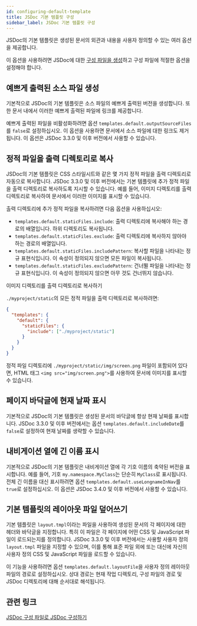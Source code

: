 ```yaml
---
id: configuring-default-template
title: JSDoc 기본 템플릿 구성
sidebar_label: JSDoc 기본 템플릿 구성
---
```


JSDoc의 기본 템플릿은 생성된 문서의 외관과 내용을 사용자 정의할 수 있는 여러 옵션을 제공합니다.

이 옵션을 사용하려면 JSDoc에 대한 [구성 파일을 생성](./configuring-jsdoc.md)하고 구성 파일에 적절한 옵션을 설정해야 합니다.

## 예쁘게 출력된 소스 파일 생성

기본적으로 JSDoc의 기본 템플릿은 소스 파일의 예쁘게 출력된 버전을 생성합니다. 또한 문서 내에서 이러한 예쁘게 출력된 파일에 링크를 제공합니다.

예쁘게 출력된 파일을 비활성화하려면 옵션 `templates.default.outputSourceFiles`를 `false`로 설정하십시오. 이 옵션을 사용하면 문서에서 소스 파일에 대한 링크도 제거됩니다. 이 옵션은 JSDoc 3.3.0 및 이후 버전에서 사용할 수 있습니다.

## 정적 파일을 출력 디렉토리로 복사

JSDoc의 기본 템플릿은 CSS 스타일시트와 같은 몇 가지 정적 파일을 출력 디렉토리로 자동으로 복사합니다. JSDoc 3.3.0 및 이후 버전에서는 기본 템플릿에 추가 정적 파일을 출력 디렉토리로 복사하도록 지시할 수 있습니다. 예를 들어, 이미지 디렉토리를 출력 디렉토리로 복사하여 문서에서 이러한 이미지를 표시할 수 있습니다.

출력 디렉토리에 추가 정적 파일을 복사하려면 다음 옵션을 사용하십시오:

- `templates.default.staticFiles.include`: 출력 디렉토리에 복사해야 하는 경로의 배열입니다. 하위 디렉토리도 복사됩니다.
- `templates.default.staticFiles.exclude`: 출력 디렉토리에 복사하지 않아야 하는 경로의 배열입니다.
- `templates.default.staticFiles.includePattern`: 복사할 파일을 나타내는 정규 표현식입니다. 이 속성이 정의되지 않으면 모든 파일이 복사됩니다.
- `templates.default.staticFiles.excludePattern`: 건너뛸 파일을 나타내는 정규 표현식입니다. 이 속성이 정의되지 않으면 아무 것도 건너뛰지 않습니다.

이미지 디렉토리를 출력 디렉토리로 복사하기

`./myproject/static`의 모든 정적 파일을 출력 디렉토리로 복사하려면:

```json
{
  "templates": {
    "default": {
      "staticFiles": {
        "include": ["./myproject/static"]
      }
    }
  }
}
```

정적 파일 디렉토리에 `./myproject/static/img/screen.png` 파일이 포함되어 있다면, HTML 태그 `<img src="img/screen.png">`를 사용하여 문서에 이미지를 표시할 수 있습니다.

## 페이지 바닥글에 현재 날짜 표시

기본적으로 JSDoc의 기본 템플릿은 생성된 문서의 바닥글에 항상 현재 날짜를 표시합니다. JSDoc 3.3.0 및 이후 버전에서는 옵션 `templates.default.includeDate`를 `false`로 설정하여 현재 날짜를 생략할 수 있습니다.

## 내비게이션 열에 긴 이름 표시

기본적으로 JSDoc의 기본 템플릿은 내비게이션 열에 각 기호 이름의 축약된 버전을 표시합니다. 예를 들어, 기호 `my.namespace.MyClass`는 단순히 `MyClass`로 표시됩니다. 전체 긴 이름을 대신 표시하려면 옵션 `templates.default.useLongnameInNav`를 `true`로 설정하십시오. 이 옵션은 JSDoc 3.4.0 및 이후 버전에서 사용할 수 있습니다.

## 기본 템플릿의 레이아웃 파일 덮어쓰기

기본 템플릿은 `layout.tmpl`이라는 파일을 사용하여 생성된 문서의 각 페이지에 대한 헤더와 바닥글을 지정합니다. 특히 이 파일은 각 페이지에 어떤 CSS 및 JavaScript 파일이 로드되는지를 정의합니다. JSDoc 3.3.0 및 이후 버전에서는 사용할 사용자 정의 `layout.tmpl` 파일을 지정할 수 있으며, 이를 통해 표준 파일 외에 또는 대신에 자신의 사용자 정의 CSS 및 JavaScript 파일을 로드할 수 있습니다.

이 기능을 사용하려면 옵션 `templates.default.layoutFile`을 사용자 정의 레이아웃 파일의 경로로 설정하십시오. 상대 경로는 현재 작업 디렉토리, 구성 파일의 경로 및 JSDoc 디렉토리에 대해 순서대로 해석됩니다.

## 관련 링크

[JSDoc 구성 파일로 JSDoc 구성하기](./configuring-jsdoc.md)